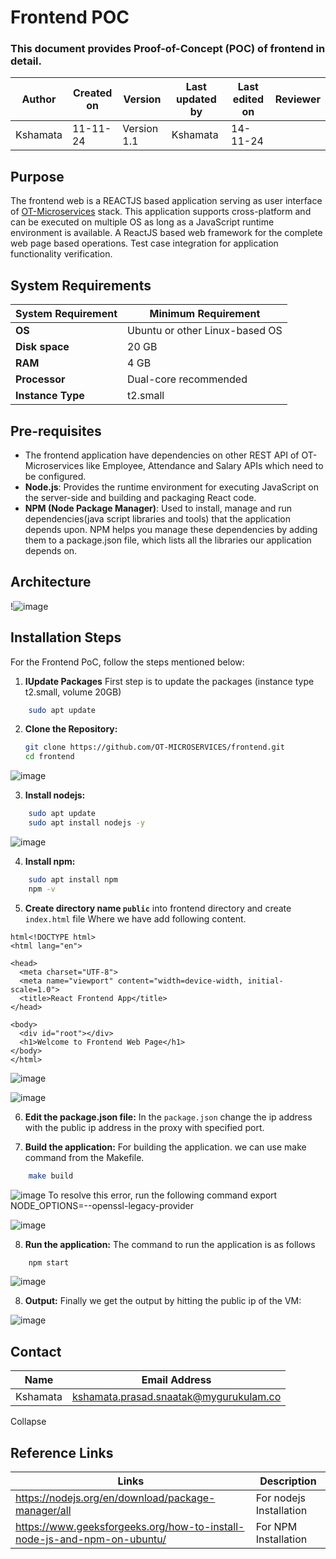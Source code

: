 # Frontend POC
### This document provides Proof-of-Concept (POC) of frontend in detail.


| **Author**            | **Created on** | **Version** | **Last updated by**       | **Last edited on** | **Reviewer**      |
|-----------------------|----------------|-------------|----------------------------|---------------------|-------------------|
| Kshamata      | 11-11-24       | Version 1.1  | Kshamata           | 14-11-24           |     |


## Purpose
The frontend web is a REACTJS based application serving as user interface of [OT-Microservices](https://github.com/OT-MICROSERVICES) stack. This application supports cross-platform and can be executed on multiple OS as long as a JavaScript runtime environment is available. 
A ReactJS based web framework for the complete web page based operations.
Test case integration for application functionality verification.

## System Requirements
| System Requirement | Minimum Requirement | 
|----------|----------|
| **OS**  | Ubuntu or other Linux-based OS | 
| **Disk space**|  20 GB | 
| **RAM**  |  4 GB|
| **Processor**  |  Dual-core recommended|
| **Instance Type**  |  t2.small|


## Pre-requisites

- The frontend application have dependencies on other REST API of OT-Microservices like Employee, Attendance and Salary APIs which need to be configured.
- **Node.js**: Provides the runtime environment for executing JavaScript on the server-side and building and packaging React code.
- **NPM (Node Package Manager)**: Used to install, manage and run dependencies(java script libraries and tools) that the application depends upon.
NPM helps you manage these dependencies by adding them to a package.json file, which lists all the libraries our application depends on.

## Architecture

!![image](https://github.com/user-attachments/assets/17afc152-25e5-4c50-917c-7ce23331c03a)


## Installation Steps
For the Frontend PoC, follow the steps mentioned below:

1. **IUpdate Packages**
First step is to update the packages (instance type t2.small, volume 20GB)
```sh 
    sudo apt update
```

2. **Clone the Repository:**
    ```sh
    git clone https://github.com/OT-MICROSERVICES/frontend.git
    cd frontend
    ```
![image](https://github.com/user-attachments/assets/8c1ec38c-be8d-41c7-bbb4-9cfa59847c37)

 
3. **Install nodejs:**

```sh 
    sudo apt update
    sudo apt install nodejs -y
```

![image](https://github.com/user-attachments/assets/aec1ec30-bc74-4839-ad11-e411a996a290)

4. **Install npm:**

```sh 
    sudo apt install npm
    npm -v
```
5. **Create directory name `public`** into frontend directory and create `index.html` file Where we have add following content.

```
html<!DOCTYPE html>
<html lang="en">

<head>
  <meta charset="UTF-8">
  <meta name="viewport" content="width=device-width, initial-scale=1.0">
  <title>React Frontend App</title>
</head>

<body>
  <div id="root"></div>
  <h1>Welcome to Frontend Web Page</h1>
</body>
</html>
```
![image](https://github.com/user-attachments/assets/fe5588ac-b25b-45cd-a300-847bf0846c1b)

![image](https://github.com/user-attachments/assets/81787afe-aceb-4950-bd2f-5ab4c989796e)


6. **Edit the package.json file:**
In the `package.json` change the ip address with the public ip address in the proxy with specified port.


7. **Build the application:**
For building the application. we can use make command from the Makefile.

```sh
    make build
```
![image](https://github.com/user-attachments/assets/18aa9306-b390-437b-a8ea-ff5df5657a02)
To resolve this error, run the following command
export NODE_OPTIONS=--openssl-legacy-provider

![image](https://github.com/user-attachments/assets/49d33a2a-3d18-4841-ab22-93e83278e701)

8. **Run the application:**
The command to run the application is as follows

```sh
    npm start
```
![image](https://github.com/user-attachments/assets/8c37e206-52c4-402c-8bea-7d7ace279251)


8. **Output:**
Finally we get the output by hitting the public ip of the VM:

![image](https://github.com/user-attachments/assets/f58df287-7f41-4734-b3a1-35a85c137746)



## Contact
| Name          | Email Address       |
|---------------|---------------------|
| Kshamata |  kshamata.prasad.snaatak@mygurukulam.co|
Collapse


##  Reference Links
| Links | Description      |
|-----  |--------------------------|
| https://nodejs.org/en/download/package-manager/all | For nodejs Installation | 
| https://www.geeksforgeeks.org/how-to-install-node-js-and-npm-on-ubuntu/  | For NPM Installation |


















